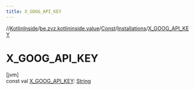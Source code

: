 ```yaml
---
title: X_GOOG_API_KEY
---
```

//[KotlinInside](../../../../index.html)/[be.zvz.kotlininside.value](../../index.html)/[Const](../index.html)/[Installations](index.html)/[X_GOOG_API_KEY](-x_-g-o-o-g_-a-p-i_-k-e-y.html)



# X_GOOG_API_KEY



[jvm]\
const val [X_GOOG_API_KEY](-x_-g-o-o-g_-a-p-i_-k-e-y.html): [String](https://kotlinlang.org/api/latest/jvm/stdlib/kotlin/-string/index.html)




